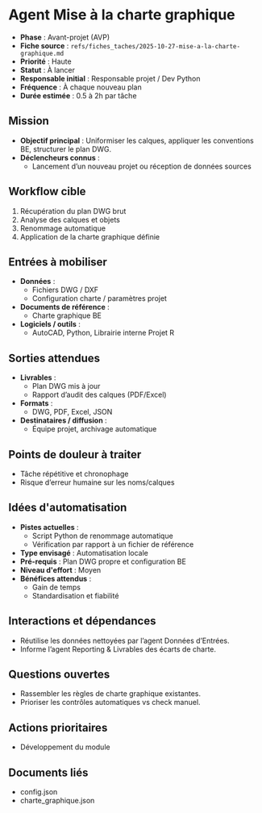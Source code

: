 # Agent Mise à la charte graphique

- **Phase** : Avant-projet (AVP)
- **Fiche source** : `refs/fiches_taches/2025-10-27-mise-a-la-charte-graphique.md`
- **Priorité** : Haute
- **Statut** : À lancer
- **Responsable initial** : Responsable projet / Dev Python
- **Fréquence** : À chaque nouveau plan
- **Durée estimée** : 0.5 à 2h par tâche

## Mission
- **Objectif principal** : Uniformiser les calques, appliquer les conventions BE, structurer le plan DWG.
- **Déclencheurs connus** :
  - Lancement d’un nouveau projet ou réception de données sources

## Workflow cible
1. Récupération du plan DWG brut
2. Analyse des calques et objets
3. Renommage automatique
4. Application de la charte graphique définie

## Entrées à mobiliser
- **Données** :
  - Fichiers DWG / DXF
  - Configuration charte / paramètres projet
- **Documents de référence** :
  - Charte graphique BE
- **Logiciels / outils** :
  - AutoCAD, Python, Librairie interne Projet R

## Sorties attendues
- **Livrables** :
  - Plan DWG mis à jour
  - Rapport d’audit des calques (PDF/Excel)
- **Formats** :
  - DWG, PDF, Excel, JSON
- **Destinataires / diffusion** :
  - Équipe projet, archivage automatique

## Points de douleur à traiter
- Tâche répétitive et chronophage
- Risque d’erreur humaine sur les noms/calques

## Idées d'automatisation
- **Pistes actuelles** :
  - Script Python de renommage automatique
  - Vérification par rapport à un fichier de référence
- **Type envisagé** : Automatisation locale
- **Pré-requis** : Plan DWG propre et configuration BE
- **Niveau d'effort** : Moyen
- **Bénéfices attendus** :
  - Gain de temps
  - Standardisation et fiabilité

## Interactions et dépendances
- Réutilise les données nettoyées par l’agent Données d’Entrées.
- Informe l’agent Reporting & Livrables des écarts de charte.

## Questions ouvertes
- Rassembler les règles de charte graphique existantes.
- Prioriser les contrôles automatiques vs check manuel.

## Actions prioritaires
- Développement du module

## Documents liés
- config.json
- charte_graphique.json
